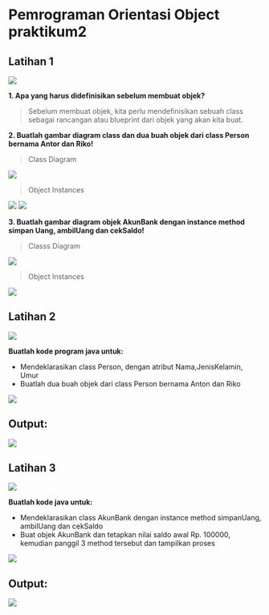 # Pemrograman Orientasi Object praktikum2

## Latihan 1
![](Photo/soal1.png)

**1. Apa yang harus didefinisikan sebelum membuat objek?**

  > Sebelum membuat objek, kita perlu mendefinisikan sebuah class sebagai rancangan atau blueprint dari objek yang akan kita buat.

**2. Buatlah gambar diagram class dan dua buah objek dari class Person bernama Antor dan Riko!**

  > Class Diagram

  ![](Photo/person.png)

  > Object Instances

  ![](Photo/antor.png)
  ![](Photo/riko.png)

**3. Buatlah gambar diagram objek AkunBank dengan instance method simpan Uang, ambilUang dan cekSaldo!**
  > Classs Diagram

  ![](Photo/akunbank.png)

  > Object Instances

  ![](Photo/akunbankpengguna.png)

## Latihan 2
![](Photo/soal2.png)

**Buatlah kode program java untuk:**

- Mendeklarasikan class Person, dengan atribut Nama,JenisKelamin, Umur
- Buatlah dua buah objek dari class Person bernama Anton dan Riko

![](Photo/codeperson.png)

## Output:
![](Photo/outputperson.png)

## Latihan 3
![](Photo/soal3.png)

**Buatlah kode java untuk:**

- Mendeklarasikan class AkunBank dengan instance method simpanUang, ambilUang dan cekSaldo
- Buat objek AkunBank dan tetapkan nilai saldo awal Rp. 100000, kemudian panggil 3 method tersebut dan tampilkan proses

![](Photo/codeakunbankpng)

## Output:

![](Photo/ooutputakunbank.png)

